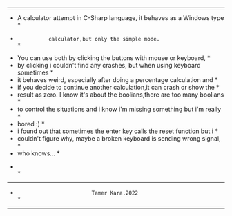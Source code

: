  *******************************************************************************
 *  A calculator attempt in C-Sharp language, it behaves as a Windows type     *
 *               calculator,but only the simple mode.                          *
 *  You can use both by clicking the buttons with mouse or keyboard,           *
 *  by clicking i couldn't find any crashes, but when using keyboard sometimes *
 *  it behaves weird, especially after doing a percentage calculation and      *
 *  if you decide to continue another calculation,it can crash or show the     *
 *  result as zero. I know it's about the boolians,there are too many boolians *
 *  to control the situations and i know i'm missing something but i'm really  *
 *  bored :)                                                                  *
 *  i found out that sometimes the enter key calls the reset function but i    * 
 *  couldn't figure why, maybe a broken keyboard is sending wrong signal,      *
 *  who knows...                                                               *     
 *                                                                             *
 *******************************************************************************
 *                             Tamer Kara.2022                                 *
 *******************************************************************************
